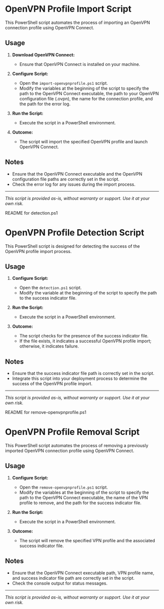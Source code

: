 # OpenVPN Profile Import Script

This PowerShell script automates the process of importing an OpenVPN connection profile using OpenVPN Connect.

## Usage

1. **Download OpenVPN Connect:**
   - Ensure that OpenVPN Connect is installed on your machine.

2. **Configure Script:**
   - Open the `import-openvpnprofile.ps1` script.
   - Modify the variables at the beginning of the script to specify the path to the OpenVPN Connect executable, the path to your OpenVPN configuration file (.ovpn), the name for the connection profile, and the path for the error log.

3. **Run the Script:**
   - Execute the script in a PowerShell environment.

4. **Outcome:**
   - The script will import the specified OpenVPN profile and launch OpenVPN Connect.

## Notes

- Ensure that the OpenVPN Connect executable and the OpenVPN configuration file paths are correctly set in the script.
- Check the error log for any issues during the import process.

---

*This script is provided as-is, without warranty or support. Use it at your own risk.*

README for detection.ps1

# OpenVPN Profile Detection Script

This PowerShell script is designed for detecting the success of the OpenVPN profile import process.

## Usage

1. **Configure Script:**
   - Open the `detection.ps1` script.
   - Modify the variable at the beginning of the script to specify the path to the success indicator file.

2. **Run the Script:**
   - Execute the script in a PowerShell environment.

3. **Outcome:**
   - The script checks for the presence of the success indicator file.
   - If the file exists, it indicates a successful OpenVPN profile import; otherwise, it indicates failure.

## Notes

- Ensure that the success indicator file path is correctly set in the script.
- Integrate this script into your deployment process to determine the success of the OpenVPN profile import.

---

*This script is provided as-is, without warranty or support. Use it at your own risk.*

README for remove-openvpnprofile.ps1


# OpenVPN Profile Removal Script

This PowerShell script automates the process of removing a previously imported OpenVPN connection profile using OpenVPN Connect.

## Usage

1. **Configure Script:**
   - Open the `remove-openvpnprofile.ps1` script.
   - Modify the variables at the beginning of the script to specify the path to the OpenVPN Connect executable, the name of the VPN profile to remove, and the path for the success indicator file.

2. **Run the Script:**
   - Execute the script in a PowerShell environment.

3. **Outcome:**
   - The script will remove the specified VPN profile and the associated success indicator file.

## Notes

- Ensure that the OpenVPN Connect executable path, VPN profile name, and success indicator file path are correctly set in the script.
- Check the console output for status messages.

---

*This script is provided as-is, without warranty or support. Use it at your own risk.*

